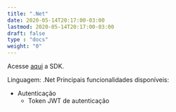 ```yaml
---
title: ".Net"
date: 2020-05-14T20:17:00-03:00
lastmod: 2020-05-14T20:17:00-03:00
draft: false
type : "docs"
weight: "0"
---
```


Acesse [aqui](https://www.nuget.org/packages/StoneBanking.Jwt) a SDK. 

Linguagem: .Net
Principais funcionalidades disponíveis:
- Autenticação
  - Token JWT de autenticação
